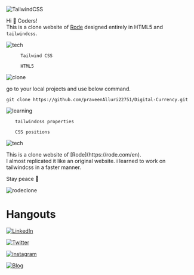 ![TailwindCSS](https://img.shields.io/badge/Project%20design-%231572B6.svg?logo=css3&logoColor=white&style=for-the-badge)

Hi :wave: Coders!
<br> This is a clone website of [Rode](https://rode.com/en) designed entirely in HTML5 and `tailwindcss`.
</p>


![tech](https://img.shields.io/badge/Tech%20Involved%20-FF8800?style=for-the-badge&logoColor=white)
<ul>
      
      Tailwind CSS

      HTML5

</ul> 

![clone](https://img.shields.io/badge/How%20to%20Clone%20this%20project-7D4698?style=for-the-badge&logoColor=white)

<p> go to your local projects and use below command.</p>

 ``` git clone https://github.com/praveenAlluri22751/Digital-Currency.git ```


![learning](https://img.shields.io/badge/learning%20curve%20on%20below%20topics%20while%20working%20on%20this%20Project-1997B5?style=for-the-badge&logoColor=white)

<ul>

`tailwindcss properties`

`CSS positions`

</ul> 

![tech](https://img.shields.io/badge/About%20project-23D90007?style=for-the-badge&logoColor=white)
<p>
This is a clone website of [Rode](https://rode.com/en).
<br> I almost replicated it like an original website. i learned to work on tailwindcss in a faster manner.
</p>

Stay peace :lotus_position:

![rodeclone](./assets/page%20screenshot.png)



# Hangouts

[![LinkedIn](https://img.shields.io/badge/linkedin-%230077B5.svg?style=for-the-badge&logo=linkedin&logoColor=white)](https://www.linkedin.com/in/praveen-alluri-b31962117/)

[![Twitter](https://badgen.net/badge/icon/twitter?icon=twitter&label)](https://twitter.com/Ugra1)

[![instagram](https://img.shields.io/badge/Instagram-0A66C2?style=for-the-badge&logo=instagram&logoColor=white)](https://www.instagram.com/ipa22751/)

[![Blog](https://img.shields.io/badge/Blog-FF5722?style=for-the-badge&logo=blogger&logoColor=white)](https://theyellowmultiverse.com/)




